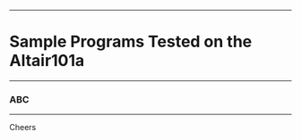 --------------------------------------------------------------------------------
# Sample Programs Tested on the Altair101a

--------------------------------------------------------------------------------
### ABC

--------------------------------------------------------------------------------
Cheers
